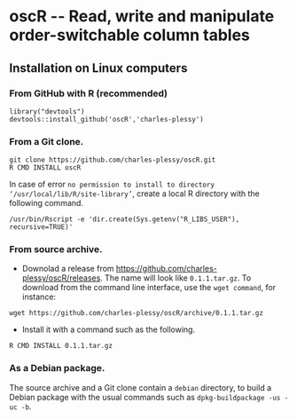oscR -- Read, write and manipulate order-switchable column tables
=================================================================

Installation on Linux computers
-------------------------------

### From GitHub  with R (recommended)

```
library("devtools")
devtools::install_github('oscR','charles-plessy')
```


### From a Git clone.

```
git clone https://github.com/charles-plessy/oscR.git
R CMD INSTALL oscR
```

In case of error `no permission to install to directory
‘/usr/local/lib/R/site-library’`, create a local R directory with the following
command.

```
/usr/bin/Rscript -e 'dir.create(Sys.getenv("R_LIBS_USER"), recursive=TRUE)'
````


### From source archive.

 * Downolad a release from <https://github.com/charles-plessy/oscR/releases>.
   The name will look like `0.1.1.tar.gz`.  To download from the command line
   interface, use the `wget command`, for instance:

```
wget https://github.com/charles-plessy/oscR/archive/0.1.1.tar.gz
```

 * Install it with a command such as the following.

```
R CMD INSTALL 0.1.1.tar.gz
```


### As a Debian package.

The source archive and a Git clone contain a `debian` directory, to build a
Debian package with the usual commands such as `dpkg-buildpackage -us -uc -b`.
